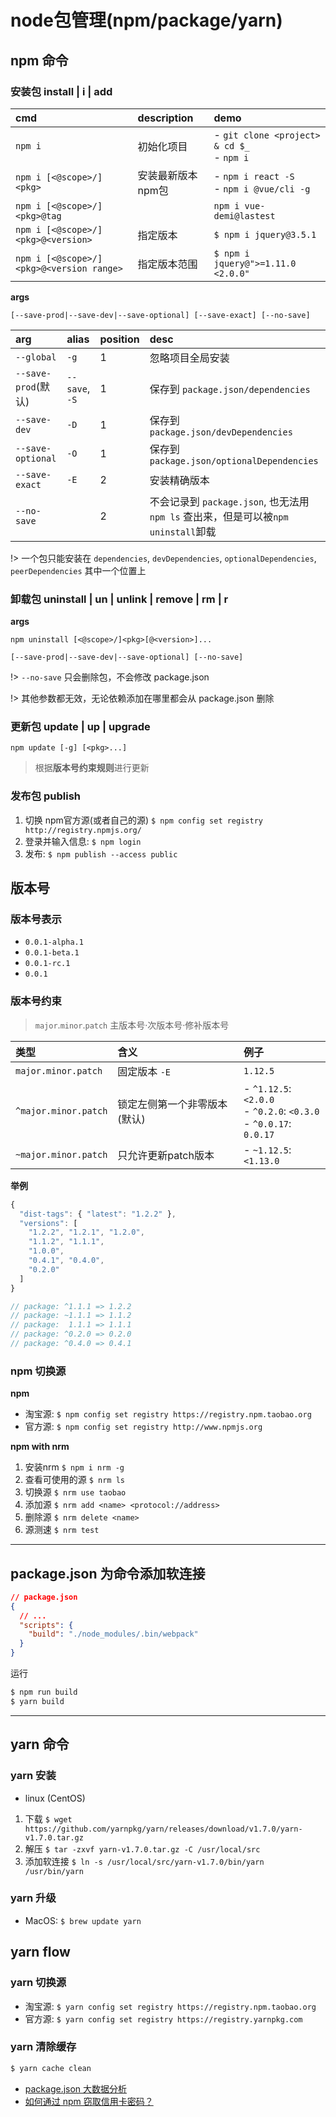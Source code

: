 # node包管理(npm/package/yarn)

<!-- more -->

## npm 命令

### 安装包 install | i | add


|cmd|description|demo|
|:---|:---|:---|
|`npm i` |初始化项目|- `git clone <project> & cd $_` <br /> - `npm i` |
|`npm i [<@scope>/]<pkg>` |安装最新版本npm包|- `npm i react -S` <br /> - `npm i @vue/cli -g`|
|`npm i [<@scope>/]<pkg>@tag`||`npm i vue-demi@lastest` |
|`npm i [<@scope>/]<pkg>@<version>`|指定版本|`$ npm i jquery@3.5.1`|
|`npm i [<@scope>/]<pkg>@<version range>`|指定版本范围|`$ npm i jquery@">=1.11.0 <2.0.0"`|

**args**

`[--save-prod|--save-dev|--save-optional] [--save-exact] [--no-save]`

|arg|alias|position|desc|
|:---|:---|:---|:---|
|`--global`|`-g`|1|忽略项目全局安装|
|`--save-prod`(默认)|`--save`, `-S`|1|保存到 `package.json/dependencies`|
|`--save-dev`|`-D`|1|保存到 `package.json/devDependencies`|
|`--save-optional`|`-O`|1|保存到`package.json/optionalDependencies`|
|`--save-exact`|`-E`|2|安装精确版本|
|`--no-save`||2|不会记录到 `package.json`, 也无法用 `npm ls` 查出来，但是可以被`npm uninstall`卸载|

!> 一个包只能安装在 `dependencies`, `devDependencies`, `optionalDependencies`, `peerDependencies` 其中一个位置上


### 卸载包 uninstall | un | unlink | remove | rm | r


**args** 

`npm uninstall [<@scope>/]<pkg>[@<version>]...`

`[--save-prod|--save-dev|--save-optional] [--no-save]`


!> `--no-save` 只会删除包，不会修改 package.json

!> 其他参数都无效，无论依赖添加在哪里都会从 package.json 删除


### 更新包 update | up | upgrade


`npm update [-g] [<pkg>...]`

> 根据**版本号约束规则**进行更新 


### 发布包 publish


1. 切换 npm官方源(或者自己的源) `$ npm config set registry http://registry.npmjs.org/`
2. 登录并输入信息:  `$ npm login`
3. 发布: `$ npm publish --access public`

## 版本号

### 版本号表示

- `0.0.1-alpha.1`
- `0.0.1-beta.1`
- `0.0.1-rc.1`
- `0.0.1`

### 版本号约束

> `major`.`minor`.`patch` 主版本号·次版本号·修补版本号

|类型|含义|例子|
|:---|:---|:---|
|`major.minor.patch`|固定版本 `-E`|`1.12.5`|
|`^major.minor.patch`|锁定左侧第一个非零版本(默认)|- `^1.12.5`: `<2.0.0` <br /> - `^0.2.0`: `<0.3.0` <br /> - `^0.0.17`: `0.0.17`|
|`~major.minor.patch`|只允许更新patch版本|- `~1.12.5`: `<1.13.0`|

**举例**

``` js
{
  "dist-tags": { "latest": "1.2.2" },
  "versions": [
    "1.2.2", "1.2.1", "1.2.0",
    "1.1.2", "1.1.1",
    "1.0.0",
    "0.4.1", "0.4.0",
    "0.2.0"
  ]
}

// package: ^1.1.1 => 1.2.2
// package: ~1.1.1 => 1.1.2
// package:  1.1.1 => 1.1.1
// package: ^0.2.0 => 0.2.0
// package: ^0.4.0 => 0.4.1
```


### npm 切换源

**npm**

- 淘宝源: `$ npm config set registry https://registry.npm.taobao.org`
- 官方源: `$ npm config set registry http://www.npmjs.org`

**npm with nrm**

1. 安装nrm `$ npm i nrm -g`
2. 查看可使用的源 `$ nrm ls`
3. 切换源 `$ nrm use taobao`
4. 添加源 `$ nrm add <name> <protocol://address>`
5. 删除源 `$ nrm delete <name>`
6. 源测速 `$ nrm test`

---


## package.json 为命令添加软连接

``` json
// package.json
{
  // ...
  "scripts": {
    "build": "./node_modules/.bin/webpack"
  }
}
```

运行

```bash
$ npm run build
$ yarn build
```

---

## yarn 命令

### yarn 安装

- linux (CentOS)
1. 下载 `$ wget https://github.com/yarnpkg/yarn/releases/download/v1.7.0/yarn-v1.7.0.tar.gz`
2. 解压 `$ tar -zxvf yarn-v1.7.0.tar.gz -C /usr/local/src`
3. 添加软连接 `$ ln -s /usr/local/src/yarn-v1.7.0/bin/yarn /usr/bin/yarn`

### yarn 升级

- MacOS: `$ brew update yarn`



## yarn flow


### yarn 切换源

- 淘宝源: `$ yarn config set registry https://registry.npm.taobao.org`
- 官方源: `$ yarn config set registry https://registry.yarnpkg.com`

### yarn 清除缓存

``` bash
$ yarn cache clean
```


- [package.json 大数据分析](https://medium.com/warsawjs/state-of-package-json-dependencies-de99828b6c3f)
- [如何通过 npm 窃取信用卡密码？](https://hackernoon.com/im-harvesting-credit-card-numbers-and-passwords-from-your-site-here-s-how-9a8cb347c5b5) 

